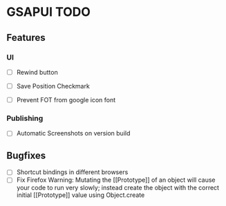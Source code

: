 GSAPUI TODO
===========

## Features

### UI
  - [ ] Rewind button
  - [ ] Save Position Checkmark

  - [ ] Prevent FOT from google icon font

### Publishing
  - [ ] Automatic Screenshots on version build

## Bugfixes
  - [ ] Shortcut bindings in different browsers
  - [ ] Fix Firefox Warning:
        Mutating the [[Prototype]] of an object will cause your code to run
        very slowly; instead create the object with the correct initial
        [[Prototype]] value using Object.create
